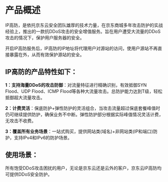 
# 产品概述

IP高防，是依托京东云安全团队雄厚的技术力量，在京东商城多年攻击防护的实战经验上，推出的一款抗DDoS攻击的安全增值服务。旨在用户遭受大流量的DDoS攻击的情况下，保护用户服务器的安全。


开启IP高防服务后，IP高防的IP地址将代理用户对源站的访问，使用户源站不再直接暴露在外，从而有效保护源站的安全。

 

## IP高防的产品特性如下：

**1：支持海量DDoS的攻击防御**：对流量特征进行精确识别，有效抵御SYN Flood、UDP Flood、ICMP Flood等各种大流量攻击。总防护能力达到T级，轻松抵御超大流量攻击。

**2：计费灵活**：保底防护+弹性防护的灵活组合，当攻击流量超过保底套餐峰值时仍可继续提供防护，确保业务不中断。弹性防护部分根据实际峰值情况灵活计费，无攻击不收费。

**3：覆盖所有业务场景**：一站式购买，提供网站类(域名)+非网站类(IP和端口)防护，支持IPv4和IPv6的防护场景。

 

## 使用场景：
所有饱受DDoS攻击困扰的用户，无论是京东云还是云外的客户，京东云IP高防均可提供DDoS安全防护。

